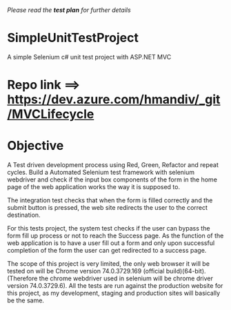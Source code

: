 *Please read the **test plan** for further details*

# SimpleUnitTestProject
A simple Selenium c# unit test project with ASP.NET MVC
# Repo link ==> https://dev.azure.com/hmandiv/_git/MVCLifecycle

# Objective
A Test driven development process using Red, Green, Refactor and repeat cycles. 
Build a Automated Selenium test framework with selenium webdriver and check if the input box
components of the form in the home page of the web application works the way it is
supposed to. 

The integration test checks that when the form is filled correctly and the
submit button is pressed, the web site redirects the user to the correct destination. 

For this tests project, the system test checks if the user can bypass the form fill up process or not
to reach the Success page. As the function of the web application is to have a user fill out
a form and only upon successful completion of the form the user can get redirected to a
success page. 

The scope of this project is very limited, the only web browser it will be
tested on will be Chrome version 74.0.3729.169 (official build)(64-bit).(Therefore the
chrome webdriver used in selenium will be chrome driver version 74.0.3729.6). All the
tests are run against the production website for this project, as my development, staging
and production sites will basically be the same.
